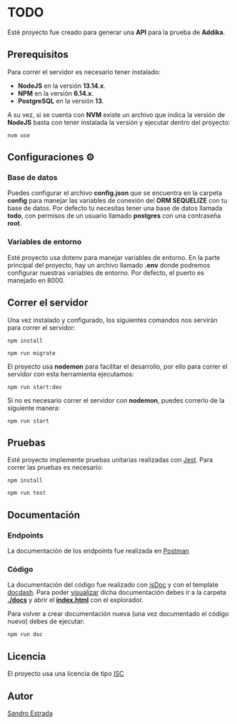 # TODO

Esté proyecto fue creado para generar una **API** para la prueba de **Addika**.

## Prerequisitos

Para correr el servidor es necesario tener instalado:

- **NodeJS** en la versión **13.14.x**.
- **NPM** en la versión **6.14.x**.
- **PostgreSQL** en la versión **13**.

A su vez, si se cuenta con **NVM** existe un archivo que indica la versión de **NodeJS**
basta con tener instalada la versión y ejecutar dentro del proyecto:

```
nvm use
```

## Configuraciones ⚙
### Base de datos

Puedes configurar el archivo **config.json** que se encuentra en la carpeta **config** para manejar
las variables de conexión del **ORM SEQUELIZE** con tu base de datos. 
Por defecto tu necesitas tener una base de datos llamada **todo**, con permisos de un usuario
llamado **postgres** con una contraseña **root**.

### Variables de entorno

Esté proyecto usa dotenv para manejar variables de entorno.
En la parte principal del proyecto, hay un archivo llamado **.env** donde podremos configurar
nuestras variables de entorno.
Por defecto, el puerto es manejado en 8000.

## Correr el servidor

Una vez instalado y configurado, los siguientes comandos nos servirán para correr el servidor:

```
npm install
```

```
npm run migrate
```
El proyecto usa **nodemon** para facilitar el desarrollo, por ello para correr el servidor con
esta herramienta ejecutamos:

```
npm run start:dev
```

Si no es necesario correr el servidor con **nodemon**, puedes correrlo de la siguiente manera:

```
npm run start
```

## Pruebas

Esté proyecto implemente pruebas unitarias realizadas con [Jest](https://jestjs.io/docs/en/getting-started).
Para correr las pruebas es necesario:

```
npm install
```

```
npm run test
```

## Documentación
### Endpoints
La documentación de los endpoints fue realizada en [Postman](https://documenter.getpostman.com/view/4955309/Tz5wVZFC)

### Código
La documentación del código fue realizado con [jsDoc](https://www.npmjs.com/package/jsdoc) y con el template [docdash](https://github.com/clenemt/docdash).
Para poder [visualizar](./docs/FULL_DOC.png) dicha documentación debes ir a la carpeta [**./docs**](./docs) y abrir el [**index.html**](./docs/index.html) con el explorador.

Para volver a crear documentación nueva (una vez documentado el código nuevo) debes de ejecutar:

````
npm run doc
````

## Licencia

El proyecto usa una licencia de tipo [ISC](https://opensource.org/licenses/ISC)

## Autor

[Sandro Estrada](https://www.linkedin.com/in/sandro-estrada-elizondo-1b5411171/)
